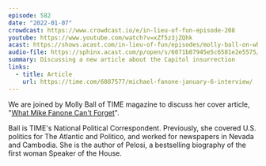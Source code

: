 ```yaml
---
episode: 582
date: "2022-01-07"
crowdcast: https://www.crowdcast.io/e/in-lieu-of-fun-episode-208
youtube: https://www.youtube.com/watch?v=xZf5z3jZQhk
acast: https://shows.acast.com/in-lieu-of-fun/episodes/molly-ball-on-what-mike-fanone-cant-forget
audio-file: https://sphinx.acast.com/p/open/s/6071b87945e5c6581e2e5575/e/61d9a76124e7ff00137b2ed6/media.mp3
summary: Discussing a new article about the Capitol insurrection
links:
  - title: Article
    url: https://time.com/6087577/michael-fanone-january-6-interview/
---
```

We are joined by Molly Ball of TIME magazine to discuss her cover article, "[What Mike Fanone Can't Forget][article]".

Ball is TIME's National Political Correspondent. Previously, she covered U.S. politics for The Atlantic and Politico, and worked for newspapers in Nevada and Cambodia. She is the author of Pelosi, a bestselling biography of the first woman Speaker of the House.

[article]: https://time.com/6087577/michael-fanone-january-6-interview/
